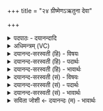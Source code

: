 +++
title = "२४ ग्रीष्मेणऽऋतुना देवा"

+++
<details><summary>पदपाठः - दयानन्दादि</summary>

ग्री॒ष्मेण॑। ऋ॒तुना॑। दे॒वाः। रुद्राः। प॒ञ्च॒द॒श इति॑ पञ्चऽद॒शे। स्तु॒ताः। बृ॒ह॒ता। यश॑सा। बल॑म्। ह॒विः। इन्द्रे॑। वयः॑। द॒धुः॒। २४।
</details>

<details><summary>अधिमन्त्रम् (VC)</summary>

- विश्वेदेवा देवताः
- स्वस्त्यात्रेय ऋषिः
- अनुष्टुप्
- गान्धारः
</details>

<details><summary>दयानन्द-सरस्वती (हि) - विषयः</summary>

मध्यम ब्रह्मचर्य विषय को अगले मन्त्र में कहा है ॥
</details>

<details><summary>दयानन्द-सरस्वती (हि) - पदार्थः</summary>

पदार्थान्वयभाषाः -  हे मनुष्यो ! जो (स्तुताः) प्रशंसा किये हुए (रुद्राः) दश प्राण ग्यारहवाँ जीवात्मा वा मध्यम कक्षा के (देवाः) दिव्यगुणयुक्त विद्वान् (पञ्चदशे) पन्द्रहवें व्यवहार में (ग्रीष्मेण) सब रसों के खेंचने और (ऋतुना) उष्णपन प्राप्त करनेहारे ग्रीष्म ऋतु वा (बृहता) बड़े (यशसा) यश से (इन्द्रे) जीवात्मा में (हविः) ग्रहण करने योग्य (बलम्) बल और (वयः) जीवन को (दधुः) धारण करें, उन को तुम लोग जानो ॥२४ ॥
</details>

<details><summary>दयानन्द-सरस्वती (हि) - भावार्थः</summary>

भावार्थभाषाः -  जो ४४ चवालीस वर्ष पर्यन्त ब्रह्मचर्य से विद्वान् हुए अन्य मनुष्यों के शरीर और आत्मा के बल को बढ़ाते हैं, वे भाग्यवान् होते हैं ॥२४ ॥
</details>

<details><summary>दयानन्द-सरस्वती (सं) - विषयः</summary>

मध्यमब्रह्मचर्यविषयमाह ॥
</details>

<details><summary>दयानन्द-सरस्वती (सं) - पदार्थः</summary>

पदार्थान्वयभाषाः -  हे मनुष्याः ! ये स्तुता रुद्रा देवाः पञ्चदशे ग्रीष्मेणर्त्तुना बृहता यशसेन्द्रे हविर्बलं वयश्च दधुस्तान् यूयं विजानीत ॥२४ ॥
</details>

<details><summary>दयानन्द-सरस्वती (सं) - भावार्थः</summary>

भावार्थभाषाः -  ये चतुश्चत्वारिंशद् वर्षयुक्तेन ब्रह्मचर्येण जातविद्वांसोऽन्येषां शरीरात्मबलमुन्नयन्ति, ते भाग्यशालिनो जायन्ते ॥२४ ॥
</details>

<details><summary>सविता जोशी ← दयानन्दः (म) - भावार्थः</summary>

भावार्थभाषाः -  जे चौरेचाळीस (४४) वर्षांपर्यंत ब्रह्मचर्य पालन करून विद्वान बनतात व इतर माणसांचे शरीर आणि आत्म्याचे बल वाढवितात ते भाग्यवान असतात.
</details>